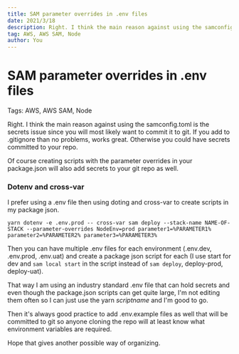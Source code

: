 ```yaml
---
title: SAM parameter overrides in .env files
date: 2021/3/18
description: Right. I think the main reason against using the samconfig.toml is the secrets issue since you will most likely want to commit it to git. If you add to .gitignore than no problems, works great. Otherwise you could have secrets committed to your repo.
tag: AWS, AWS SAM, Node
author: You
---
```


# SAM parameter overrides in .env files

Tags: AWS, AWS SAM, Node

Right. I think the main reason against using the samconfig.toml is the secrets issue since you will most likely want to commit it to git. If you add to .gitignore than no problems, works great. Otherwise you could have secrets committed to your repo.

Of course creating scripts with the parameter overrides in your package.json will also add secrets to your git repo as well.

### **Dotenv and cross-var**

I prefer using a .env file then using doting and cross-var to create scripts in my package json.

`yarn dotenv -e .env.prod -- cross-var sam deploy --stack-name NAME-OF-STACK --parameter-overrides NodeEnv=prod parameter1=%PARAMETER1% parameter2=%PARAMETER2% parameter3=%PARAMETER3%`

Then you can have multiple .env files for each environment (.env.dev, .env.prod, .env.uat) and create a package json script for each (I use start for dev and `sam local start` in the script instead of `sam deploy`, deploy-prod, deploy-uat).

That way I am using an industry standard .env file that can hold secrets and even though the package.json scripts can get quite large, I'm not editing them often so I can just use the yarn *scriptname* and I'm good to go.

Then it's always good practice to add .env.example files as well that will be committed to git so anyone cloning the repo will at least know what environment variables are required.

Hope that gives another possible way of organizing.
